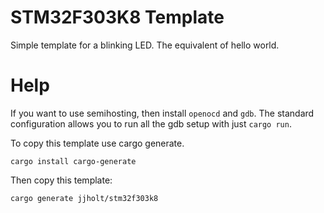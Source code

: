 # STM32F303K8 Template
Simple template for a blinking LED. The equivalent of hello world.

# Help
If you want to use semihosting, then install `openocd` and `gdb`. The standard configuration allows you to run all the gdb setup with just `cargo run`.

To copy this template use cargo generate.
```
cargo install cargo-generate
```

Then copy this template:
```
cargo generate jjholt/stm32f303k8
```
